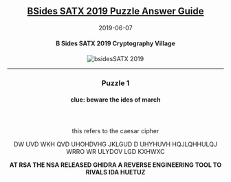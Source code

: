 <article markdown="1">

<header markdown="1">
  
# [BSides SATX 2019 Puzzle Answer Guide](bsides2019.md)

<time class="pubdate" datetime="2019-06-07">2019-06-07</time>

#### B Sides SATX 2019 Cryptography Village

![bsidesSATX 2019](https://www.cem.me/art/bsides_satx_2019.svg "B-Sides SATX CryptoVillage")

___

<article markdown="1">

<header markdown="1">
 
# Puzzle 1

#### clue: beware the ides of march

</header>

this refers to the caesar cipher

DW UVD WKH QVD UHOHDVHG JKLGUD D UHYHUVH HQJLQHHULQJ WRRO WR ULYDOV LGD KXHWXC

__AT RSA THE NSA RELEASED GHIDRA A REVERSE ENGINEERING TOOL TO RIVALS IDA HUETUZ__

</article>



</article>
